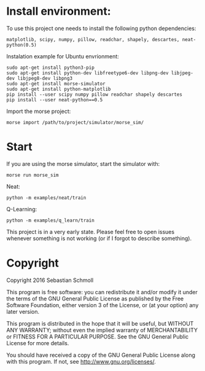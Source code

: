 # Install environment:

To use this project one needs to install the following python dependencies:
```
matplotlib, scipy, numpy, pillow, readchar, shapely, descartes, neat-python(0.5)
```

Instalation example for Ubuntu envrionment:
```
sudo apt-get install python3-pip
sudo apt-get install python-dev libfreetype6-dev libpng-dev libjpeg-dev libjpeg8-dev libpng3
sudo apt-get install morse-simulator
sudo apt-get install python-matplotlib
pip install --user scipy numpy pillow readchar shapely descartes
pip install --user neat-python==0.5
```

Import the morse project:
```
morse import /path/to/project/simulator/morse_sim/
```


# Start

If you are using the morse simulator, start the simulator with:
```
morse run morse_sim
```

Neat:
```
python -m examples/neat/train
```

Q-Learning:
```
python -m examples/q_learn/train
```

This project is in a very early state. Please feel free to open issues whenever something is not working (or if I forgot to describe something).


# Copyright
Copyright 2016 Sebastian Schmoll

This program is free software: you can redistribute it and/or modify
it under the terms of the GNU General Public License as published by
the Free Software Foundation, either version 3 of the License, or
(at your option) any later version.

This program is distributed in the hope that it will be useful,
but WITHOUT ANY WARRANTY; without even the implied warranty of
MERCHANTABILITY or FITNESS FOR A PARTICULAR PURPOSE.  See the
GNU General Public License for more details.

You should have received a copy of the GNU General Public License
along with this program.  If not, see <http://www.gnu.org/licenses/>.
